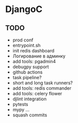 # DjangoC

## TODO

- prod conf
- entrypoint.sh
- init redis dashboard
- Логирование в админку
- add tools: pgadmin4
- debugpy support
- github actions
- task pipeline?
- short and long task runners?
- add tools: redis commander
- add tools: celery flower
- djlint integration
- pytests
- mypy
  ...
- squash commits
